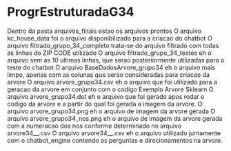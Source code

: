# ProgrEstruturadaG34
Dentro da pasta arquivos_finais estao os arquivos prontos
O arquivo kc_house_data foi o arquivo disponibilizado para a criacao do chatbot
O arquivo filtrado_grupo_34_completo trata-se do arquivo filtrado com todas as linhas do ZIP CODE utilizado
O arquivo filtrado_grupo_34_testes eh o arquivo sem as 10 ultimas linhas, que serao posteriormente utilizadas para o teste do chatbot
O arquivo BaseDadosArvore_grupo34 eh o arquivo mais limpo, apenas com as colunas que serao consideradas para criacao da arvore
O arquivo arvore_grupo34.csv eh o arquivo que foi utilizado para a geracao da arvore em conjunto com o codigo Exemplo Arvore Sklearn
O arquivo arvore_grupo34.dot eh o arquivo que foi gerado apos rodar o codigo da arvore e a partir do qual foi gerada a imagem da arvore.
O arquivo arvore_grupo34.png eh o arquivo de imagem da arvore gerada
O arquivo arvore_grupo34_nos.png eh o arquivo de imagem da arvore gerada com a numeracao dos nos conforme determinado no arquivo arvore34__.csv
O arquivo arvore34__.csv eh o arquivo utilizado juntamente com o chatbot_engine contendo as perguntas e direcionamentos na arvore.

